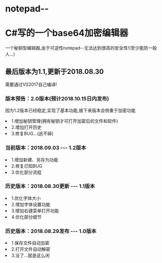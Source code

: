 # notepad--
<h1>C#写的一个base64加密编辑器</h1>
<p>一个秘钥型编辑器,由于可逆性notepad--无法达到很高的安全性!(至少能防一般人...)</p>
<h2>最后版本为1.1,更新于2018.08.30</h1>
<p>需要通过VS2017自己编译!</p>
<h3>版本预告：2.0版本(预计2018.10.15日内发布)</h3>
<p>因为1.2版本已经稳定,实现了基本功能,接下来版本会侧重于加密功能</p>
<li>1.增加秘钥管理(拥有秘钥才可打开加密后的文件和软件)</li>
<li>2.增加打开历史</li>
<li>3.修复BUG...(逃不掉)</li>
<h3>当前版本：2018.09.03 --- 1.2版本</h3>
<li>1.增加新建、另存为功能</li>
<li>2.修复已知BUG</li>
<li>3.优化部分流程</li>
<h3>历史版本：2018.08.30更新 --- 1.1版本</h3>
<li>1.优化字体大小</li>
<li>2.增加字体设置功能</li>
<li>3.增加右键菜单打开功能</li>
<li>4.优化部分细节</li>
<h3>历史版本：2018.08.29发布 --- 1.0版本</h3>
<li>1.保存文件自动加密</li>
<li>2.打开文件自动解密</li>
<li>3.没了...就是这么闲</li>
